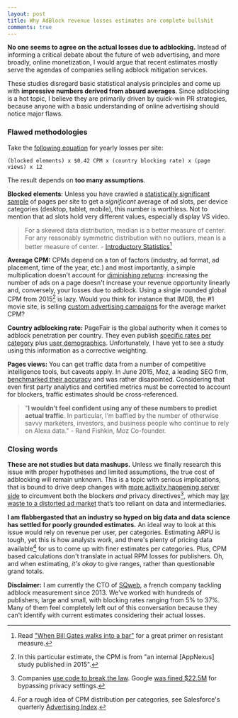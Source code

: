 ```yaml
---
layout: post
title: Why AdBlock revenue losses estimates are complete bullshit
comments: true
---
```


**No one seems to agree on the actual losses due to adblocking.** Instead of informing a critical debate about the future of web advertising, and more broadly, online monetization, I would argue that recent estimates mostly serve the agendas of companies selling adblock mitigation services.

These studies disregard basic statistical analysis principles and come up with **impressive numbers derived from absurd averages**. Since adblocking is a hot topic, I believe they are primarily driven by quick-win PR strategies, because anyone with a basic understanding of online advertising should notice major flaws.

### Flawed methodologies

Take the [following equation](https://www.adback.co/revenue-loss-adblock-websites-ranking#methodology) for yearly losses per site:

```
(blocked elements) x $0.42 CPM x (country blocking rate) x (page views) x 12
```

The result depends on **too many assumptions**.

**Blocked elements**: Unless you have crawled a [statistically significant sample](https://en.wikipedia.org/wiki/Sample_size_determination) of pages per site to get a _significant_ average of ad slots, per device categories (desktop, tablet, mobile), this number is worthless. Not to mention that ad slots hold very different values, especially display VS video.

> For a skewed data distribution, median is a better measure of center. For any reasonably symmetric distribution with no outliers, mean is a better measure of center. - [Introductory Statistics](https://introductorystats.wordpress.com/2011/09/04/when-bill-gates-walks-into-a-bar/)[^1] 

**Average CPM:** CPMs depend on a ton of factors (industry, ad format, ad placement, time of the year, etc.) and most importantly, a simple multiplication doesn't account for [diminishing returns](https://en.wikipedia.org/wiki/Advertising_adstock#Advertising_saturation:_diminishing_returns_effect
): increasing the number of ads on a page doesn't increase your revenue opportunity linearly and, conversely, your losses due to adblock. Using a single rounded global CPM from 2015[^2] is lazy. Would you think for instance that IMDB, the #1 movie site, is selling [custom advertising campaigns](http://www.imdb.com/advertising/) for the average market CPM?

**Country adblocking rate:** PageFair is the global authority when it comes to adblock penetration per country. They even publish [specific rates per category](https://downloads.pagefair.com/downloads/2016/05/2015_report-the_cost_of_ad_blocking.pdf) plus [user demographics](https://pagefair.com/downloads/2017/01/PageFair-2017-Adblock-Report.pdf). Unfortunately, I have yet to see a study using this information as a corrective weighting.

<amp-img
    on="tap:pagefair-verticals"
    role="button"
    tabindex="0"
    layout="responsive"
    alt="Global share of adblocking rates per category"
    src="{{ site.url }}/assets/posts/pagefair-verticals.png" width="800" height="230">
</amp-img>
<amp-image-lightbox id="pagefair-verticals" layout="nodisplay"></amp-image-lightbox>

**Pages views:** You can get traffic data from a number of competitive intelligence tools, but caveats apply. In June 2015, Moz, a leading SEO firm, [benchmarked their accuracy](https://moz.com/rand/traffic-prediction-accuracy-12-metrics-compete-alexa-similarweb/) and was rather disapointed. Considering that even first party analytics and certified metrics must be corrected to account for blockers, traffic estimates should be cross-referenced.

> "**I wouldn’t feel confident using any of these numbers to predict actual traffic**. In particular, I’m baffled by the number of otherwise savvy marketers, investors, and business people who continue to rely on Alexa data." - Rand Fishkin, Moz Co-founder.

### Closing words

**These are not studies but data mashups.** Unless we finally research this issue with proper hypotheses and limited assumptions, the true cost of adblocking will remain unknown. This is a topic with serious implications, that is bound to drive deep changes with [more activity happening server side](https://www.linkedin.com/pulse/my-thoughts-how-internet-industry-circumvent-future-stupid-bourcier) to circumvent both the blockers _and_ privacy directives[^3], which may [lay waste to a distorted ad market](http://digiday.com/podcast/dcn-jason-kint-digiday-podcast/) that’s too reliant on data and intermediaries.

**I am flabbergasted that an industry so hyped on big data and data science has settled for poorly grounded estimates.** An ideal way to look at this issue would rely on revenue per user, per categories. Estimating ARPU is tough, yet this is how analysts work, and there's plenty of pricing data available[^4] for us to come up with finer estimates per categories. Plus, CPM based calculations don't translate in actual RPM losses for publishers. Oh, and when estimating, _it's okay_ to give ranges, rather than questionable grand totals.

**Disclaimer:** I am currently the CTO of [SQweb](https://www.sqweb.com/en), a french company tackling adblock measurement since 2013. We've worked with hundreds of publishers, large and small, with blocking rates ranging from 5% to 37%. Many of them feel completely left out of this conversation because they can't identify with current estimates considering their actual losses.

[^1]: Read ["When Bill Gates walks into a bar"](https://introductorystats.wordpress.com/2011/09/04/when-bill-gates-walks-into-a-bar/) for a great primer on resistant measure.
[^2]: In this particular estimate, the CPM is from "an internal [AppNexus] study published in 2015".
[^3]: Companies [use code to break the law](https://medium.freecodecamp.com/dark-genius-how-programmers-at-uber-volkswagen-and-zenefits-helped-their-employers-break-the-law-b7a7939c6591#.oolvjjoni). Google [was fined $22.5M](https://www.ftc.gov/news-events/press-releases/2012/08/google-will-pay-225-million-settle-ftc-charges-it-misrepresented) for bypassing privacy settings.
[^4]: For a rough idea of CPM distribution per categories, see Salesforce's quarterly [Advertising Index](https://www.salesforce.com/blog/2016/02/salesforce-q3-advertising-index.html).
